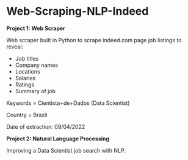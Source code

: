 # Web-Scraping-NLP-Indeed

**Project 1: Web Scraper**

Web scraper built in Python to scrape indeed.com page job listings to reveal:
- Job titles
- Company names
- Locations
- Salaries
- Ratings
- Summary of job

Keywords = Cientista+de+Dados (Data Scientist)

Country = Brazil

Date of extraction: 09/04/2022


**Project 2: Natural Language Processing**

Improving a Data Scientist job search with NLP.
